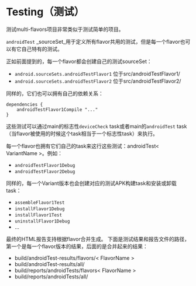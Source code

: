 # Testing（测试）

测试multi-flavors项目非常类似于测试简单的项目。

`androidTest` _sourceSet_用于定义所有flavor共用的测试，但是每一个flavor也可以有它自己特有的测试。

正如前面提到的，每一个flavor都会创建自己的测试sourceSet：

* `android.sourceSets.androidTestFlavor1`
位于src/androidTestFlavor1/
* `android.sourceSets.androidTestFlavor2`
位于src/androidTestFlavor2/

同样的，它们也可以拥有自己的依赖关系：

    dependencies {
        androidTestFlavor1Compile "..."
    }

这些测试可以通过main的标志性`deviceCheck` task或者main的`androidTest` task（当flavor被使用的时候这个task相当于一个标志性task）来执行。

每一个flavor也拥有它们自己的task来这行这些测试：androidTest< VariantName >。例如：

* `androidTestFlavor1Debug`
* `androidTestFlavor2Debug`

同样的，每一个Variant版本也会创建对应的测试APK构建task和安装或卸载task：

* `assembleFlavor1Test`
* `installFlavor1Debug`
* `installFlavor1Test`
* `uninstallFlavor1Debug`
* ...

最终的HTML报告支持根据flavor合并生成。
下面是测试结果和报告文件的路径，第一个是每一个flavor版本的结果，后面的是合并起来的结果：

* build/androidTest-results/flavors/< FlavorName >
* build/androidTest-results/all/
* build/reports/androidTests/flavors< FlavorName >
* build/reports/androidTests/all/
